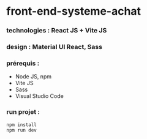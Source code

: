 # front-end-systeme-achat

### technologies : React JS + Vite JS

### design : Material UI React, Sass

### prérequis :
- Node JS, npm
- Vite JS
- Sass
- Visual Studio Code

### run projet :
    npm install
    npm run dev 